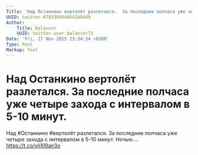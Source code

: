 ```yaml
---
Title: 'Над Останкино вертолёт разлетался.  За последние полчаса уже четыре захода с интервалом в 5-10 минут.'
UUID: twitter.670339954854248449
Author:
    Title: Balancer
    UUID: twitter.user.balancer73
Date: 'Fri, 27 Nov 2015 23:34:34 +0300'
Type: Post
Markup: Text
---
```


# Над Останкино вертолёт разлетался.  За последние полчаса уже четыре захода с интервалом в 5-10 минут.

Над #Останкино #вертолёт разлетался.  За последние полчаса
уже четыре захода с интервалом в 5-10 минут. Ночью....
https://t.co/vljXl9an3o